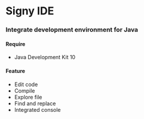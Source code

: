 # Signy IDE
### Integrate development environment for Java

#### Require
 - Java Development Kit 10
 
#### Feature
 - Edit code
 - Compile
 - Explore file
 - Find and replace
 - Integrated console
